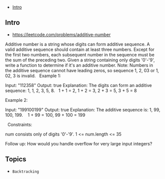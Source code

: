 - [Intro](#intro)

## Intro

- https://leetcode.com/problems/additive-number

Additive number is a string whose digits can form additive sequence.
A valid additive sequence should contain at least three numbers. Except for the first two numbers, each subsequent number in the sequence must be the sum of the preceding two.
Given a string containing only digits '0'-'9', write a function to determine if it's an additive number.
Note: Numbers in the additive sequence cannot have leading zeros, so sequence 1, 2, 03 or 1, 02, 3 is invalid.
 
Example 1:

Input: "112358"
Output: true
Explanation: The digits can form an additive sequence: 1, 1, 2, 3, 5, 8. 
             1 + 1 = 2, 1 + 2 = 3, 2 + 3 = 5, 3 + 5 = 8

Example 2:

Input: "199100199"
Output: true
Explanation: The additive sequence is: 1, 99, 100, 199. 
             1 + 99 = 100, 99 + 100 = 199

 
Constraints:

num consists only of digits '0'-'9'.
1 <= num.length <= 35

Follow up:
How would you handle overflow for very large input integers?


## Topics

- `Backtracking`


